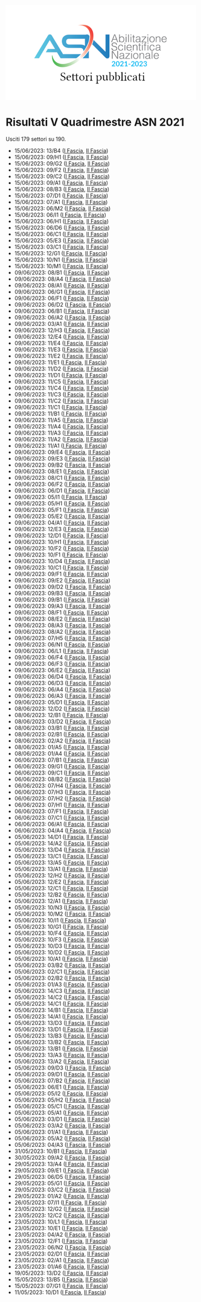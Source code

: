 ![logo](img/logo-2021.png)

# Risultati V Quadrimestre ASN 2021

Usciti 179 settori su 190.

- 15/06/2023: 13/B4 ([I Fascia](https://asn21.cineca.it/pubblico/miur/esito/13%252FB4/1/5), [II Fascia](https://asn21.cineca.it/pubblico/miur/esito/13%252FB4/2/5))
- 15/06/2023: 09/H1 ([I Fascia](https://asn21.cineca.it/pubblico/miur/esito/09%252FH1/1/5), [II Fascia](https://asn21.cineca.it/pubblico/miur/esito/09%252FH1/2/5))
- 15/06/2023: 09/G2 ([I Fascia](https://asn21.cineca.it/pubblico/miur/esito/09%252FG2/1/5), [II Fascia](https://asn21.cineca.it/pubblico/miur/esito/09%252FG2/2/5))
- 15/06/2023: 09/F2 ([I Fascia](https://asn21.cineca.it/pubblico/miur/esito/09%252FF2/1/5), [II Fascia](https://asn21.cineca.it/pubblico/miur/esito/09%252FF2/2/5))
- 15/06/2023: 09/C2 ([I Fascia](https://asn21.cineca.it/pubblico/miur/esito/09%252FC2/1/5), [II Fascia](https://asn21.cineca.it/pubblico/miur/esito/09%252FC2/2/5))
- 15/06/2023: 09/A1 ([I Fascia](https://asn21.cineca.it/pubblico/miur/esito/09%252FA1/1/5), [II Fascia](https://asn21.cineca.it/pubblico/miur/esito/09%252FA1/2/5))
- 15/06/2023: 08/B3 ([I Fascia](https://asn21.cineca.it/pubblico/miur/esito/08%252FB3/1/5), [II Fascia](https://asn21.cineca.it/pubblico/miur/esito/08%252FB3/2/5))
- 15/06/2023: 07/D1 ([I Fascia](https://asn21.cineca.it/pubblico/miur/esito/07%252FD1/1/5), [II Fascia](https://asn21.cineca.it/pubblico/miur/esito/07%252FD1/2/5))
- 15/06/2023: 07/A1 ([I Fascia](https://asn21.cineca.it/pubblico/miur/esito/07%252FA1/1/5), [II Fascia](https://asn21.cineca.it/pubblico/miur/esito/07%252FA1/2/5))
- 15/06/2023: 06/M2 ([I Fascia](https://asn21.cineca.it/pubblico/miur/esito/06%252FM2/1/5), [II Fascia](https://asn21.cineca.it/pubblico/miur/esito/06%252FM2/2/5))
- 15/06/2023: 06/I1 ([I Fascia](https://asn21.cineca.it/pubblico/miur/esito/06%252FI1/1/5), [II Fascia](https://asn21.cineca.it/pubblico/miur/esito/06%252FI1/2/5))
- 15/06/2023: 06/H1 ([I Fascia](https://asn21.cineca.it/pubblico/miur/esito/06%252FH1/1/5), [II Fascia](https://asn21.cineca.it/pubblico/miur/esito/06%252FH1/2/5))
- 15/06/2023: 06/D6 ([I Fascia](https://asn21.cineca.it/pubblico/miur/esito/06%252FD6/1/5), [II Fascia](https://asn21.cineca.it/pubblico/miur/esito/06%252FD6/2/5))
- 15/06/2023: 06/C1 ([I Fascia](https://asn21.cineca.it/pubblico/miur/esito/06%252FC1/1/5), [II Fascia](https://asn21.cineca.it/pubblico/miur/esito/06%252FC1/2/5))
- 15/06/2023: 05/E3 ([I Fascia](https://asn21.cineca.it/pubblico/miur/esito/05%252FE3/1/5), [II Fascia](https://asn21.cineca.it/pubblico/miur/esito/05%252FE3/2/5))
- 15/06/2023: 03/C1 ([I Fascia](https://asn21.cineca.it/pubblico/miur/esito/03%252FC1/1/5), [II Fascia](https://asn21.cineca.it/pubblico/miur/esito/03%252FC1/2/5))
- 15/06/2023: 12/G1 ([I Fascia](https://asn21.cineca.it/pubblico/miur/esito/12%252FG1/1/5), [II Fascia](https://asn21.cineca.it/pubblico/miur/esito/12%252FG1/2/5))
- 15/06/2023: 10/N1 ([I Fascia](https://asn21.cineca.it/pubblico/miur/esito/10%252FN1/1/5), [II Fascia](https://asn21.cineca.it/pubblico/miur/esito/10%252FN1/2/5))
- 15/06/2023: 10/M1 ([I Fascia](https://asn21.cineca.it/pubblico/miur/esito/10%252FM1/1/5), [II Fascia](https://asn21.cineca.it/pubblico/miur/esito/10%252FM1/2/5))
- 09/06/2023: 08/B1 ([I Fascia](https://asn21.cineca.it/pubblico/miur/esito/08%252FB1/1/5), [II Fascia](https://asn21.cineca.it/pubblico/miur/esito/08%252FB1/2/5))
- 09/06/2023: 08/A4 ([I Fascia](https://asn21.cineca.it/pubblico/miur/esito/08%252FA4/1/5), [II Fascia](https://asn21.cineca.it/pubblico/miur/esito/08%252FA4/2/5))
- 09/06/2023: 08/A1 ([I Fascia](https://asn21.cineca.it/pubblico/miur/esito/08%252FA1/1/5), [II Fascia](https://asn21.cineca.it/pubblico/miur/esito/08%252FA1/2/5))
- 09/06/2023: 06/G1 ([I Fascia](https://asn21.cineca.it/pubblico/miur/esito/06%252FG1/1/5), [II Fascia](https://asn21.cineca.it/pubblico/miur/esito/06%252FG1/2/5))
- 09/06/2023: 06/F1 ([I Fascia](https://asn21.cineca.it/pubblico/miur/esito/06%252FF1/1/5), [II Fascia](https://asn21.cineca.it/pubblico/miur/esito/06%252FF1/2/5))
- 09/06/2023: 06/D2 ([I Fascia](https://asn21.cineca.it/pubblico/miur/esito/06%252FD2/1/5), [II Fascia](https://asn21.cineca.it/pubblico/miur/esito/06%252FD2/2/5))
- 09/06/2023: 06/B1 ([I Fascia](https://asn21.cineca.it/pubblico/miur/esito/06%252FB1/1/5), [II Fascia](https://asn21.cineca.it/pubblico/miur/esito/06%252FB1/2/5))
- 09/06/2023: 06/A2 ([I Fascia](https://asn21.cineca.it/pubblico/miur/esito/06%252FA2/1/5), [II Fascia](https://asn21.cineca.it/pubblico/miur/esito/06%252FA2/2/5))
- 09/06/2023: 03/A1 ([I Fascia](https://asn21.cineca.it/pubblico/miur/esito/03%252FA1/1/5), [II Fascia](https://asn21.cineca.it/pubblico/miur/esito/03%252FA1/2/5))
- 09/06/2023: 12/H3 ([I Fascia](https://asn21.cineca.it/pubblico/miur/esito/12%252FH3/1/5), [II Fascia](https://asn21.cineca.it/pubblico/miur/esito/12%252FH3/2/5))
- 09/06/2023: 12/E4 ([I Fascia](https://asn21.cineca.it/pubblico/miur/esito/12%252FE4/1/5), [II Fascia](https://asn21.cineca.it/pubblico/miur/esito/12%252FE4/2/5))
- 09/06/2023: 11/E4 ([I Fascia](https://asn21.cineca.it/pubblico/miur/esito/11%252FE4/1/5), [II Fascia](https://asn21.cineca.it/pubblico/miur/esito/11%252FE4/2/5))
- 09/06/2023: 11/E3 ([I Fascia](https://asn21.cineca.it/pubblico/miur/esito/11%252FE3/1/5), [II Fascia](https://asn21.cineca.it/pubblico/miur/esito/11%252FE3/2/5))
- 09/06/2023: 11/E2 ([I Fascia](https://asn21.cineca.it/pubblico/miur/esito/11%252FE2/1/5), [II Fascia](https://asn21.cineca.it/pubblico/miur/esito/11%252FE2/2/5))
- 09/06/2023: 11/E1 ([I Fascia](https://asn21.cineca.it/pubblico/miur/esito/11%252FE1/1/5), [II Fascia](https://asn21.cineca.it/pubblico/miur/esito/11%252FE1/2/5))
- 09/06/2023: 11/D2 ([I Fascia](https://asn21.cineca.it/pubblico/miur/esito/11%252FD2/1/5), [II Fascia](https://asn21.cineca.it/pubblico/miur/esito/11%252FD2/2/5))
- 09/06/2023: 11/D1 ([I Fascia](https://asn21.cineca.it/pubblico/miur/esito/11%252FD1/1/5), [II Fascia](https://asn21.cineca.it/pubblico/miur/esito/11%252FD1/2/5))
- 09/06/2023: 11/C5 ([I Fascia](https://asn21.cineca.it/pubblico/miur/esito/11%252FC5/1/5), [II Fascia](https://asn21.cineca.it/pubblico/miur/esito/11%252FC5/2/5))
- 09/06/2023: 11/C4 ([I Fascia](https://asn21.cineca.it/pubblico/miur/esito/11%252FC4/1/5), [II Fascia](https://asn21.cineca.it/pubblico/miur/esito/11%252FC4/2/5))
- 09/06/2023: 11/C3 ([I Fascia](https://asn21.cineca.it/pubblico/miur/esito/11%252FC3/1/5), [II Fascia](https://asn21.cineca.it/pubblico/miur/esito/11%252FC3/2/5))
- 09/06/2023: 11/C2 ([I Fascia](https://asn21.cineca.it/pubblico/miur/esito/11%252FC2/1/5), [II Fascia](https://asn21.cineca.it/pubblico/miur/esito/11%252FC2/2/5))
- 09/06/2023: 11/C1 ([I Fascia](https://asn21.cineca.it/pubblico/miur/esito/11%252FC1/1/5), [II Fascia](https://asn21.cineca.it/pubblico/miur/esito/11%252FC1/2/5))
- 09/06/2023: 11/B1 ([I Fascia](https://asn21.cineca.it/pubblico/miur/esito/11%252FB1/1/5), [II Fascia](https://asn21.cineca.it/pubblico/miur/esito/11%252FB1/2/5))
- 09/06/2023: 11/A5 ([I Fascia](https://asn21.cineca.it/pubblico/miur/esito/11%252FA5/1/5), [II Fascia](https://asn21.cineca.it/pubblico/miur/esito/11%252FA5/2/5))
- 09/06/2023: 11/A4 ([I Fascia](https://asn21.cineca.it/pubblico/miur/esito/11%252FA4/1/5), [II Fascia](https://asn21.cineca.it/pubblico/miur/esito/11%252FA4/2/5))
- 09/06/2023: 11/A3 ([I Fascia](https://asn21.cineca.it/pubblico/miur/esito/11%252FA3/1/5), [II Fascia](https://asn21.cineca.it/pubblico/miur/esito/11%252FA3/2/5))
- 09/06/2023: 11/A2 ([I Fascia](https://asn21.cineca.it/pubblico/miur/esito/11%252FA2/1/5), [II Fascia](https://asn21.cineca.it/pubblico/miur/esito/11%252FA2/2/5))
- 09/06/2023: 11/A1 ([I Fascia](https://asn21.cineca.it/pubblico/miur/esito/11%252FA1/1/5), [II Fascia](https://asn21.cineca.it/pubblico/miur/esito/11%252FA1/2/5))
- 09/06/2023: 09/E4 ([I Fascia](https://asn21.cineca.it/pubblico/miur/esito/09%252FE4/1/5), [II Fascia](https://asn21.cineca.it/pubblico/miur/esito/09%252FE4/2/5))
- 09/06/2023: 09/E3 ([I Fascia](https://asn21.cineca.it/pubblico/miur/esito/09%252FE3/1/5), [II Fascia](https://asn21.cineca.it/pubblico/miur/esito/09%252FE3/2/5))
- 09/06/2023: 09/B2 ([I Fascia](https://asn21.cineca.it/pubblico/miur/esito/09%252FB2/1/5), [II Fascia](https://asn21.cineca.it/pubblico/miur/esito/09%252FB2/2/5))
- 09/06/2023: 08/E1 ([I Fascia](https://asn21.cineca.it/pubblico/miur/esito/08%252FE1/1/5), [II Fascia](https://asn21.cineca.it/pubblico/miur/esito/08%252FE1/2/5))
- 09/06/2023: 08/C1 ([I Fascia](https://asn21.cineca.it/pubblico/miur/esito/08%252FC1/1/5), [II Fascia](https://asn21.cineca.it/pubblico/miur/esito/08%252FC1/2/5))
- 09/06/2023: 06/F2 ([I Fascia](https://asn21.cineca.it/pubblico/miur/esito/06%252FF2/1/5), [II Fascia](https://asn21.cineca.it/pubblico/miur/esito/06%252FF2/2/5))
- 09/06/2023: 06/D1 ([I Fascia](https://asn21.cineca.it/pubblico/miur/esito/06%252FD1/1/5), [II Fascia](https://asn21.cineca.it/pubblico/miur/esito/06%252FD1/2/5))
- 09/06/2023: 05/I1 ([I Fascia](https://asn21.cineca.it/pubblico/miur/esito/05%252FI1/1/5), [II Fascia](https://asn21.cineca.it/pubblico/miur/esito/05%252FI1/2/5))
- 09/06/2023: 05/H1 ([I Fascia](https://asn21.cineca.it/pubblico/miur/esito/05%252FH1/1/5), [II Fascia](https://asn21.cineca.it/pubblico/miur/esito/05%252FH1/2/5))
- 09/06/2023: 05/F1 ([I Fascia](https://asn21.cineca.it/pubblico/miur/esito/05%252FF1/1/5), [II Fascia](https://asn21.cineca.it/pubblico/miur/esito/05%252FF1/2/5))
- 09/06/2023: 05/E2 ([I Fascia](https://asn21.cineca.it/pubblico/miur/esito/05%252FE2/1/5), [II Fascia](https://asn21.cineca.it/pubblico/miur/esito/05%252FE2/2/5))
- 09/06/2023: 04/A1 ([I Fascia](https://asn21.cineca.it/pubblico/miur/esito/04%252FA1/1/5), [II Fascia](https://asn21.cineca.it/pubblico/miur/esito/04%252FA1/2/5))
- 09/06/2023: 12/E3 ([I Fascia](https://asn21.cineca.it/pubblico/miur/esito/12%252FE3/1/5), [II Fascia](https://asn21.cineca.it/pubblico/miur/esito/12%252FE3/2/5))
- 09/06/2023: 12/D1 ([I Fascia](https://asn21.cineca.it/pubblico/miur/esito/12%252FD1/1/5), [II Fascia](https://asn21.cineca.it/pubblico/miur/esito/12%252FD1/2/5))
- 09/06/2023: 10/H1 ([I Fascia](https://asn21.cineca.it/pubblico/miur/esito/10%252FH1/1/5), [II Fascia](https://asn21.cineca.it/pubblico/miur/esito/10%252FH1/2/5))
- 09/06/2023: 10/F2 ([I Fascia](https://asn21.cineca.it/pubblico/miur/esito/10%252FF2/1/5), [II Fascia](https://asn21.cineca.it/pubblico/miur/esito/10%252FF2/2/5))
- 09/06/2023: 10/F1 ([I Fascia](https://asn21.cineca.it/pubblico/miur/esito/10%252FF1/1/5), [II Fascia](https://asn21.cineca.it/pubblico/miur/esito/10%252FF1/2/5))
- 09/06/2023: 10/D4 ([I Fascia](https://asn21.cineca.it/pubblico/miur/esito/10%252FD4/1/5), [II Fascia](https://asn21.cineca.it/pubblico/miur/esito/10%252FD4/2/5))
- 09/06/2023: 10/C1 ([I Fascia](https://asn21.cineca.it/pubblico/miur/esito/10%252FC1/1/5), [II Fascia](https://asn21.cineca.it/pubblico/miur/esito/10%252FC1/2/5))
- 09/06/2023: 09/F1 ([I Fascia](https://asn21.cineca.it/pubblico/miur/esito/09%252FF1/1/5), [II Fascia](https://asn21.cineca.it/pubblico/miur/esito/09%252FF1/2/5))
- 09/06/2023: 09/E2 ([I Fascia](https://asn21.cineca.it/pubblico/miur/esito/09%252FE2/1/5), [II Fascia](https://asn21.cineca.it/pubblico/miur/esito/09%252FE2/2/5))
- 09/06/2023: 09/D2 ([I Fascia](https://asn21.cineca.it/pubblico/miur/esito/09%252FD2/1/5), [II Fascia](https://asn21.cineca.it/pubblico/miur/esito/09%252FD2/2/5))
- 09/06/2023: 09/B3 ([I Fascia](https://asn21.cineca.it/pubblico/miur/esito/09%252FB3/1/5), [II Fascia](https://asn21.cineca.it/pubblico/miur/esito/09%252FB3/2/5))
- 09/06/2023: 09/B1 ([I Fascia](https://asn21.cineca.it/pubblico/miur/esito/09%252FB1/1/5), [II Fascia](https://asn21.cineca.it/pubblico/miur/esito/09%252FB1/2/5))
- 09/06/2023: 09/A3 ([I Fascia](https://asn21.cineca.it/pubblico/miur/esito/09%252FA3/1/5), [II Fascia](https://asn21.cineca.it/pubblico/miur/esito/09%252FA3/2/5))
- 09/06/2023: 08/F1 ([I Fascia](https://asn21.cineca.it/pubblico/miur/esito/08%252FF1/1/5), [II Fascia](https://asn21.cineca.it/pubblico/miur/esito/08%252FF1/2/5))
- 09/06/2023: 08/E2 ([I Fascia](https://asn21.cineca.it/pubblico/miur/esito/08%252FE2/1/5), [II Fascia](https://asn21.cineca.it/pubblico/miur/esito/08%252FE2/2/5))
- 09/06/2023: 08/A3 ([I Fascia](https://asn21.cineca.it/pubblico/miur/esito/08%252FA3/1/5), [II Fascia](https://asn21.cineca.it/pubblico/miur/esito/08%252FA3/2/5))
- 09/06/2023: 08/A2 ([I Fascia](https://asn21.cineca.it/pubblico/miur/esito/08%252FA2/1/5), [II Fascia](https://asn21.cineca.it/pubblico/miur/esito/08%252FA2/2/5))
- 09/06/2023: 07/H5 ([I Fascia](https://asn21.cineca.it/pubblico/miur/esito/07%252FH5/1/5), [II Fascia](https://asn21.cineca.it/pubblico/miur/esito/07%252FH5/2/5))
- 09/06/2023: 06/N1 ([I Fascia](https://asn21.cineca.it/pubblico/miur/esito/06%252FN1/1/5), [II Fascia](https://asn21.cineca.it/pubblico/miur/esito/06%252FN1/2/5))
- 09/06/2023: 06/L1 ([I Fascia](https://asn21.cineca.it/pubblico/miur/esito/06%252FL1/1/5), [II Fascia](https://asn21.cineca.it/pubblico/miur/esito/06%252FL1/2/5))
- 09/06/2023: 06/F4 ([I Fascia](https://asn21.cineca.it/pubblico/miur/esito/06%252FF4/1/5), [II Fascia](https://asn21.cineca.it/pubblico/miur/esito/06%252FF4/2/5))
- 09/06/2023: 06/F3 ([I Fascia](https://asn21.cineca.it/pubblico/miur/esito/06%252FF3/1/5), [II Fascia](https://asn21.cineca.it/pubblico/miur/esito/06%252FF3/2/5))
- 09/06/2023: 06/E2 ([I Fascia](https://asn21.cineca.it/pubblico/miur/esito/06%252FE2/1/5), [II Fascia](https://asn21.cineca.it/pubblico/miur/esito/06%252FE2/2/5))
- 09/06/2023: 06/D4 ([I Fascia](https://asn21.cineca.it/pubblico/miur/esito/06%252FD4/1/5), [II Fascia](https://asn21.cineca.it/pubblico/miur/esito/06%252FD4/2/5))
- 09/06/2023: 06/D3 ([I Fascia](https://asn21.cineca.it/pubblico/miur/esito/06%252FD3/1/5), [II Fascia](https://asn21.cineca.it/pubblico/miur/esito/06%252FD3/2/5))
- 09/06/2023: 06/A4 ([I Fascia](https://asn21.cineca.it/pubblico/miur/esito/06%252FA4/1/5), [II Fascia](https://asn21.cineca.it/pubblico/miur/esito/06%252FA4/2/5))
- 09/06/2023: 06/A3 ([I Fascia](https://asn21.cineca.it/pubblico/miur/esito/06%252FA3/1/5), [II Fascia](https://asn21.cineca.it/pubblico/miur/esito/06%252FA3/2/5))
- 09/06/2023: 05/D1 ([I Fascia](https://asn21.cineca.it/pubblico/miur/esito/05%252FD1/1/5), [II Fascia](https://asn21.cineca.it/pubblico/miur/esito/05%252FD1/2/5))
- 08/06/2023: 12/D2 ([I Fascia](https://asn21.cineca.it/pubblico/miur/esito/12%252FD2/1/5), [II Fascia](https://asn21.cineca.it/pubblico/miur/esito/12%252FD2/2/5))
- 08/06/2023: 12/B1 ([I Fascia](https://asn21.cineca.it/pubblico/miur/esito/12%252FB1/1/5), [II Fascia](https://asn21.cineca.it/pubblico/miur/esito/12%252FB1/2/5))
- 08/06/2023: 03/D2 ([I Fascia](https://asn21.cineca.it/pubblico/miur/esito/03%252FD2/1/5), [II Fascia](https://asn21.cineca.it/pubblico/miur/esito/03%252FD2/2/5))
- 08/06/2023: 03/B1 ([I Fascia](https://asn21.cineca.it/pubblico/miur/esito/03%252FB1/1/5), [II Fascia](https://asn21.cineca.it/pubblico/miur/esito/03%252FB1/2/5))
- 08/06/2023: 02/B1 ([I Fascia](https://asn21.cineca.it/pubblico/miur/esito/02%252FB1/1/5), [II Fascia](https://asn21.cineca.it/pubblico/miur/esito/02%252FB1/2/5))
- 08/06/2023: 02/A2 ([I Fascia](https://asn21.cineca.it/pubblico/miur/esito/02%252FA2/1/5), [II Fascia](https://asn21.cineca.it/pubblico/miur/esito/02%252FA2/2/5))
- 08/06/2023: 01/A5 ([I Fascia](https://asn21.cineca.it/pubblico/miur/esito/01%252FA5/1/5), [II Fascia](https://asn21.cineca.it/pubblico/miur/esito/01%252FA5/2/5))
- 08/06/2023: 01/A4 ([I Fascia](https://asn21.cineca.it/pubblico/miur/esito/01%252FA4/1/5), [II Fascia](https://asn21.cineca.it/pubblico/miur/esito/01%252FA4/2/5))
- 06/06/2023: 07/B1 ([I Fascia](https://asn21.cineca.it/pubblico/miur/esito/07%252FB1/1/5), [II Fascia](https://asn21.cineca.it/pubblico/miur/esito/07%252FB1/2/5))
- 06/06/2023: 09/G1 ([I Fascia](https://asn21.cineca.it/pubblico/miur/esito/09%252FG1/1/5), [II Fascia](https://asn21.cineca.it/pubblico/miur/esito/09%252FG1/2/5))
- 06/06/2023: 09/C1 ([I Fascia](https://asn21.cineca.it/pubblico/miur/esito/09%252FC1/1/5), [II Fascia](https://asn21.cineca.it/pubblico/miur/esito/09%252FC1/2/5))
- 06/06/2023: 08/B2 ([I Fascia](https://asn21.cineca.it/pubblico/miur/esito/08%252FB2/1/5), [II Fascia](https://asn21.cineca.it/pubblico/miur/esito/08%252FB2/2/5))
- 06/06/2023: 07/H4 ([I Fascia](https://asn21.cineca.it/pubblico/miur/esito/07%252FH4/1/5), [II Fascia](https://asn21.cineca.it/pubblico/miur/esito/07%252FH4/2/5))
- 06/06/2023: 07/H3 ([I Fascia](https://asn21.cineca.it/pubblico/miur/esito/07%252FH3/1/5), [II Fascia](https://asn21.cineca.it/pubblico/miur/esito/07%252FH3/2/5))
- 06/06/2023: 07/H2 ([I Fascia](https://asn21.cineca.it/pubblico/miur/esito/07%252FH2/1/5), [II Fascia](https://asn21.cineca.it/pubblico/miur/esito/07%252FH2/2/5))
- 06/06/2023: 07/H1 ([I Fascia](https://asn21.cineca.it/pubblico/miur/esito/07%252FH1/1/5), [II Fascia](https://asn21.cineca.it/pubblico/miur/esito/07%252FH1/2/5))
- 06/06/2023: 07/F1 ([I Fascia](https://asn21.cineca.it/pubblico/miur/esito/07%252FF1/1/5), [II Fascia](https://asn21.cineca.it/pubblico/miur/esito/07%252FF1/2/5))
- 06/06/2023: 07/C1 ([I Fascia](https://asn21.cineca.it/pubblico/miur/esito/07%252FC1/1/5), [II Fascia](https://asn21.cineca.it/pubblico/miur/esito/07%252FC1/2/5))
- 06/06/2023: 06/A1 ([I Fascia](https://asn21.cineca.it/pubblico/miur/esito/06%252FA1/1/5), [II Fascia](https://asn21.cineca.it/pubblico/miur/esito/06%252FA1/2/5))
- 06/06/2023: 04/A4 ([I Fascia](https://asn21.cineca.it/pubblico/miur/esito/04%252FA4/1/5), [II Fascia](https://asn21.cineca.it/pubblico/miur/esito/04%252FA4/2/5))
- 05/06/2023: 14/D1 ([I Fascia](https://asn21.cineca.it/pubblico/miur/esito/14%252FD1/1/5), [II Fascia](https://asn21.cineca.it/pubblico/miur/esito/14%252FD1/2/5))
- 05/06/2023: 14/A2 ([I Fascia](https://asn21.cineca.it/pubblico/miur/esito/14%252FA2/1/5), [II Fascia](https://asn21.cineca.it/pubblico/miur/esito/14%252FA2/2/5))
- 05/06/2023: 13/D4 ([I Fascia](https://asn21.cineca.it/pubblico/miur/esito/13%252FD4/1/5), [II Fascia](https://asn21.cineca.it/pubblico/miur/esito/13%252FD4/2/5))
- 05/06/2023: 13/C1 ([I Fascia](https://asn21.cineca.it/pubblico/miur/esito/13%252FC1/1/5), [II Fascia](https://asn21.cineca.it/pubblico/miur/esito/13%252FC1/2/5))
- 05/06/2023: 13/A5 ([I Fascia](https://asn21.cineca.it/pubblico/miur/esito/13%252FA5/1/5), [II Fascia](https://asn21.cineca.it/pubblico/miur/esito/13%252FA5/2/5))
- 05/06/2023: 13/A1 ([I Fascia](https://asn21.cineca.it/pubblico/miur/esito/13%252FA1/1/5), [II Fascia](https://asn21.cineca.it/pubblico/miur/esito/13%252FA1/2/5))
- 05/06/2023: 12/H2 ([I Fascia](https://asn21.cineca.it/pubblico/miur/esito/12%252FH2/1/5), [II Fascia](https://asn21.cineca.it/pubblico/miur/esito/12%252FH2/2/5))
- 05/06/2023: 12/E2 ([I Fascia](https://asn21.cineca.it/pubblico/miur/esito/12%252FE2/1/5), [II Fascia](https://asn21.cineca.it/pubblico/miur/esito/12%252FE2/2/5))
- 05/06/2023: 12/C1 ([I Fascia](https://asn21.cineca.it/pubblico/miur/esito/12%252FC1/1/5), [II Fascia](https://asn21.cineca.it/pubblico/miur/esito/12%252FC1/2/5))
- 05/06/2023: 12/B2 ([I Fascia](https://asn21.cineca.it/pubblico/miur/esito/12%252FB2/1/5), [II Fascia](https://asn21.cineca.it/pubblico/miur/esito/12%252FB2/2/5))
- 05/06/2023: 12/A1 ([I Fascia](https://asn21.cineca.it/pubblico/miur/esito/12%252FA1/1/5), [II Fascia](https://asn21.cineca.it/pubblico/miur/esito/12%252FA1/2/5))
- 05/06/2023: 10/N3 ([I Fascia](https://asn21.cineca.it/pubblico/miur/esito/10%252FN3/1/5), [II Fascia](https://asn21.cineca.it/pubblico/miur/esito/10%252FN3/2/5))
- 05/06/2023: 10/M2 ([I Fascia](https://asn21.cineca.it/pubblico/miur/esito/10%252FM2/1/5), [II Fascia](https://asn21.cineca.it/pubblico/miur/esito/10%252FM2/2/5))
- 05/06/2023: 10/I1 ([I Fascia](https://asn21.cineca.it/pubblico/miur/esito/10%252FI1/1/5), [II Fascia](https://asn21.cineca.it/pubblico/miur/esito/10%252FI1/2/5))
- 05/06/2023: 10/G1 ([I Fascia](https://asn21.cineca.it/pubblico/miur/esito/10%252FG1/1/5), [II Fascia](https://asn21.cineca.it/pubblico/miur/esito/10%252FG1/2/5))
- 05/06/2023: 10/F4 ([I Fascia](https://asn21.cineca.it/pubblico/miur/esito/10%252FF4/1/5), [II Fascia](https://asn21.cineca.it/pubblico/miur/esito/10%252FF4/2/5))
- 05/06/2023: 10/F3 ([I Fascia](https://asn21.cineca.it/pubblico/miur/esito/10%252FF3/1/5), [II Fascia](https://asn21.cineca.it/pubblico/miur/esito/10%252FF3/2/5))
- 05/06/2023: 10/D3 ([I Fascia](https://asn21.cineca.it/pubblico/miur/esito/10%252FD3/1/5), [II Fascia](https://asn21.cineca.it/pubblico/miur/esito/10%252FD3/2/5))
- 05/06/2023: 10/D2 ([I Fascia](https://asn21.cineca.it/pubblico/miur/esito/10%252FD2/1/5), [II Fascia](https://asn21.cineca.it/pubblico/miur/esito/10%252FD2/2/5))
- 05/06/2023: 10/A1 ([I Fascia](https://asn21.cineca.it/pubblico/miur/esito/10%252FA1/1/5), [II Fascia](https://asn21.cineca.it/pubblico/miur/esito/10%252FA1/2/5))
- 05/06/2023: 03/B2 ([I Fascia](https://asn21.cineca.it/pubblico/miur/esito/03%252FB2/1/5), [II Fascia](https://asn21.cineca.it/pubblico/miur/esito/03%252FB2/2/5))
- 05/06/2023: 02/C1 ([I Fascia](https://asn21.cineca.it/pubblico/miur/esito/02%252FC1/1/5), [II Fascia](https://asn21.cineca.it/pubblico/miur/esito/02%252FC1/2/5))
- 05/06/2023: 02/B2 ([I Fascia](https://asn21.cineca.it/pubblico/miur/esito/02%252FB2/1/5), [II Fascia](https://asn21.cineca.it/pubblico/miur/esito/02%252FB2/2/5))
- 05/06/2023: 01/A3 ([I Fascia](https://asn21.cineca.it/pubblico/miur/esito/01%252FA3/1/5), [II Fascia](https://asn21.cineca.it/pubblico/miur/esito/01%252FA3/2/5))
- 05/06/2023: 14/C3 ([I Fascia](https://asn21.cineca.it/pubblico/miur/esito/14%252FC3/1/5), [II Fascia](https://asn21.cineca.it/pubblico/miur/esito/14%252FC3/2/5))
- 05/06/2023: 14/C2 ([I Fascia](https://asn21.cineca.it/pubblico/miur/esito/14%252FC2/1/5), [II Fascia](https://asn21.cineca.it/pubblico/miur/esito/14%252FC2/2/5))
- 05/06/2023: 14/C1 ([I Fascia](https://asn21.cineca.it/pubblico/miur/esito/14%252FC1/1/5), [II Fascia](https://asn21.cineca.it/pubblico/miur/esito/14%252FC1/2/5))
- 05/06/2023: 14/B1 ([I Fascia](https://asn21.cineca.it/pubblico/miur/esito/14%252FB1/1/5), [II Fascia](https://asn21.cineca.it/pubblico/miur/esito/14%252FB1/2/5))
- 05/06/2023: 14/A1 ([I Fascia](https://asn21.cineca.it/pubblico/miur/esito/14%252FA1/1/5), [II Fascia](https://asn21.cineca.it/pubblico/miur/esito/14%252FA1/2/5))
- 05/06/2023: 13/D3 ([I Fascia](https://asn21.cineca.it/pubblico/miur/esito/13%252FD3/1/5), [II Fascia](https://asn21.cineca.it/pubblico/miur/esito/13%252FD3/2/5))
- 05/06/2023: 13/D1 ([I Fascia](https://asn21.cineca.it/pubblico/miur/esito/13%252FD1/1/5), [II Fascia](https://asn21.cineca.it/pubblico/miur/esito/13%252FD1/2/5))
- 05/06/2023: 13/B3 ([I Fascia](https://asn21.cineca.it/pubblico/miur/esito/13%252FB3/1/5), [II Fascia](https://asn21.cineca.it/pubblico/miur/esito/13%252FB3/2/5))
- 05/06/2023: 13/B2 ([I Fascia](https://asn21.cineca.it/pubblico/miur/esito/13%252FB2/1/5), [II Fascia](https://asn21.cineca.it/pubblico/miur/esito/13%252FB2/2/5))
- 05/06/2023: 13/B1 ([I Fascia](https://asn21.cineca.it/pubblico/miur/esito/13%252FB1/1/5), [II Fascia](https://asn21.cineca.it/pubblico/miur/esito/13%252FB1/2/5))
- 05/06/2023: 13/A3 ([I Fascia](https://asn21.cineca.it/pubblico/miur/esito/13%252FA3/1/5), [II Fascia](https://asn21.cineca.it/pubblico/miur/esito/13%252FA3/2/5))
- 05/06/2023: 13/A2 ([I Fascia](https://asn21.cineca.it/pubblico/miur/esito/13%252FA2/1/5), [II Fascia](https://asn21.cineca.it/pubblico/miur/esito/13%252FA2/2/5))
- 05/06/2023: 09/D3 ([I Fascia](https://asn21.cineca.it/pubblico/miur/esito/09%252FD3/1/5), [II Fascia](https://asn21.cineca.it/pubblico/miur/esito/09%252FD3/2/5))
- 05/06/2023: 09/D1 ([I Fascia](https://asn21.cineca.it/pubblico/miur/esito/09%252FD1/1/5), [II Fascia](https://asn21.cineca.it/pubblico/miur/esito/09%252FD1/2/5))
- 05/06/2023: 07/B2 ([I Fascia](https://asn21.cineca.it/pubblico/miur/esito/07%252FB2/1/5), [II Fascia](https://asn21.cineca.it/pubblico/miur/esito/07%252FB2/2/5))
- 05/06/2023: 06/E1 ([I Fascia](https://asn21.cineca.it/pubblico/miur/esito/06%252FE1/1/5), [II Fascia](https://asn21.cineca.it/pubblico/miur/esito/06%252FE1/2/5))
- 05/06/2023: 05/I2 ([I Fascia](https://asn21.cineca.it/pubblico/miur/esito/05%252FI2/1/5), [II Fascia](https://asn21.cineca.it/pubblico/miur/esito/05%252FI2/2/5))
- 05/06/2023: 05/H2 ([I Fascia](https://asn21.cineca.it/pubblico/miur/esito/05%252FH2/1/5), [II Fascia](https://asn21.cineca.it/pubblico/miur/esito/05%252FH2/2/5))
- 05/06/2023: 05/C1 ([I Fascia](https://asn21.cineca.it/pubblico/miur/esito/05%252FC1/1/5), [II Fascia](https://asn21.cineca.it/pubblico/miur/esito/05%252FC1/2/5))
- 05/06/2023: 05/A1 ([I Fascia](https://asn21.cineca.it/pubblico/miur/esito/05%252FA1/1/5), [II Fascia](https://asn21.cineca.it/pubblico/miur/esito/05%252FA1/2/5))
- 05/06/2023: 03/D1 ([I Fascia](https://asn21.cineca.it/pubblico/miur/esito/03%252FD1/1/5), [II Fascia](https://asn21.cineca.it/pubblico/miur/esito/03%252FD1/2/5))
- 05/06/2023: 03/A2 ([I Fascia](https://asn21.cineca.it/pubblico/miur/esito/03%252FA2/1/5), [II Fascia](https://asn21.cineca.it/pubblico/miur/esito/03%252FA2/2/5))
- 05/06/2023: 01/A1 ([I Fascia](https://asn21.cineca.it/pubblico/miur/esito/01%252FA1/1/5), [II Fascia](https://asn21.cineca.it/pubblico/miur/esito/01%252FA1/2/5))
- 05/06/2023: 05/A2 ([I Fascia](https://asn21.cineca.it/pubblico/miur/esito/05%252FA2/1/5), [II Fascia](https://asn21.cineca.it/pubblico/miur/esito/05%252FA2/2/5))
- 05/06/2023: 04/A3 ([I Fascia](https://asn21.cineca.it/pubblico/miur/esito/04%252FA3/1/5), [II Fascia](https://asn21.cineca.it/pubblico/miur/esito/04%252FA3/2/5))
- 31/05/2023: 10/B1 ([I Fascia](https://asn21.cineca.it/pubblico/miur/esito/10%252FB1/1/5), [II Fascia](https://asn21.cineca.it/pubblico/miur/esito/10%252FB1/2/5))
- 30/05/2023: 09/A2 ([I Fascia](https://asn21.cineca.it/pubblico/miur/esito/09%252FA2/1/5), [II Fascia](https://asn21.cineca.it/pubblico/miur/esito/09%252FA2/2/5))
- 29/05/2023: 13/A4 ([I Fascia](https://asn21.cineca.it/pubblico/miur/esito/13%252FA4/1/5), [II Fascia](https://asn21.cineca.it/pubblico/miur/esito/13%252FA4/2/5))
- 29/05/2023: 09/E1 ([I Fascia](https://asn21.cineca.it/pubblico/miur/esito/09%252FE1/1/5), [II Fascia](https://asn21.cineca.it/pubblico/miur/esito/09%252FE1/2/5))
- 29/05/2023: 06/D5 ([I Fascia](https://asn21.cineca.it/pubblico/miur/esito/06%252FD5/1/5), [II Fascia](https://asn21.cineca.it/pubblico/miur/esito/06%252FD5/2/5))
- 29/05/2023: 05/G1 ([I Fascia](https://asn21.cineca.it/pubblico/miur/esito/05%252FG1/1/5), [II Fascia](https://asn21.cineca.it/pubblico/miur/esito/05%252FG1/2/5))
- 29/05/2023: 03/C2 ([I Fascia](https://asn21.cineca.it/pubblico/miur/esito/03%252FC2/1/5), [II Fascia](https://asn21.cineca.it/pubblico/miur/esito/03%252FC2/2/5))
- 29/05/2023: 01/A2 ([I Fascia](https://asn21.cineca.it/pubblico/miur/esito/01%252FA2/1/5), [II Fascia](https://asn21.cineca.it/pubblico/miur/esito/01%252FA2/2/5))
- 26/05/2023: 07/I1 ([I Fascia](https://asn21.cineca.it/pubblico/miur/esito/07%252FI1/1/5), [II Fascia](https://asn21.cineca.it/pubblico/miur/esito/07%252FI1/2/5))
- 23/05/2023: 12/G2 ([I Fascia](https://asn21.cineca.it/pubblico/miur/esito/12%252FG2/1/5), [II Fascia](https://asn21.cineca.it/pubblico/miur/esito/12%252FG2/2/5))
- 23/05/2023: 12/C2 ([I Fascia](https://asn21.cineca.it/pubblico/miur/esito/12%252FC2/1/5), [II Fascia](https://asn21.cineca.it/pubblico/miur/esito/12%252FC2/2/5))
- 23/05/2023: 10/L1 ([I Fascia](https://asn21.cineca.it/pubblico/miur/esito/10%252FL1/1/5), [II Fascia](https://asn21.cineca.it/pubblico/miur/esito/10%252FL1/2/5))
- 23/05/2023: 10/E1 ([I Fascia](https://asn21.cineca.it/pubblico/miur/esito/10%252FE1/1/5), [II Fascia](https://asn21.cineca.it/pubblico/miur/esito/10%252FE1/2/5))
- 23/05/2023: 04/A2 ([I Fascia](https://asn21.cineca.it/pubblico/miur/esito/04%252FA2/1/5), [II Fascia](https://asn21.cineca.it/pubblico/miur/esito/04%252FA2/2/5))
- 23/05/2023: 12/F1 ([I Fascia](https://asn21.cineca.it/pubblico/miur/esito/12%252FF1/1/5), [II Fascia](https://asn21.cineca.it/pubblico/miur/esito/12%252FF1/2/5))
- 23/05/2023: 06/N2 ([I Fascia](https://asn21.cineca.it/pubblico/miur/esito/06%252FN2/1/5), [II Fascia](https://asn21.cineca.it/pubblico/miur/esito/06%252FN2/2/5))
- 23/05/2023: 02/D1 ([I Fascia](https://asn21.cineca.it/pubblico/miur/esito/02%252FD1/1/5), [II Fascia](https://asn21.cineca.it/pubblico/miur/esito/02%252FD1/2/5))
- 23/05/2023: 02/A1 ([I Fascia](https://asn21.cineca.it/pubblico/miur/esito/02%252FA1/1/5), [II Fascia](https://asn21.cineca.it/pubblico/miur/esito/02%252FA1/2/5))
- 23/05/2023: 01/A6 ([I Fascia](https://asn21.cineca.it/pubblico/miur/esito/01%252FA6/1/5), [II Fascia](https://asn21.cineca.it/pubblico/miur/esito/01%252FA6/2/5))
- 19/05/2023: 13/D2 ([I Fascia](https://asn21.cineca.it/pubblico/miur/esito/13%252FD2/1/5), [II Fascia](https://asn21.cineca.it/pubblico/miur/esito/13%252FD2/2/5))
- 15/05/2023: 13/B5 ([I Fascia](https://asn21.cineca.it/pubblico/miur/esito/13%252FB5/1/5), [II Fascia](https://asn21.cineca.it/pubblico/miur/esito/13%252FB5/2/5))
- 15/05/2023: 07/G1 ([I Fascia](https://asn21.cineca.it/pubblico/miur/esito/07%252FG1/1/5), [II Fascia](https://asn21.cineca.it/pubblico/miur/esito/07%252FG1/2/5))
- 11/05/2023: 10/D1 ([I Fascia](https://asn21.cineca.it/pubblico/miur/esito/10%252FD1/1/5), [II Fascia](https://asn21.cineca.it/pubblico/miur/esito/10%252FD1/2/5))
